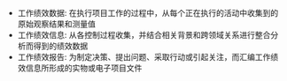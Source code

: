 
- 工作绩效数据: 在执行项目工作的过程中，从每个正在执行的活动中收集到的原始观察结果和测量值
- 工作绩效信息: 从各控制过程收集，并结合相关背景和跨领域关系进行整合分析而得到的绩效数据
- 工作绩效报告: 为制定决策、提出问题、采取行动或引起关注，而汇编工作绩效信息所形成的实物或电子项目文件
